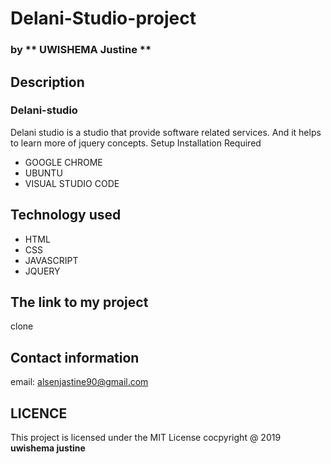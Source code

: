 # Delani-Studio-project
### by ** UWISHEMA Justine **
## Description
### Delani-studio
Delani studio is a studio that provide software related services. And it helps to learn more of jquery concepts. 
Setup Installation Required
* GOOGLE CHROME
* UBUNTU
* VISUAL STUDIO CODE
## Technology used
* HTML
* CSS
* JAVASCRIPT
* JQUERY
## The link to my project
clone
## Contact information
email: alsenjastine90@gmail.com
## LICENCE
This project is licensed under the MIT License cocpyright @ 2019 **uwishema justine**
